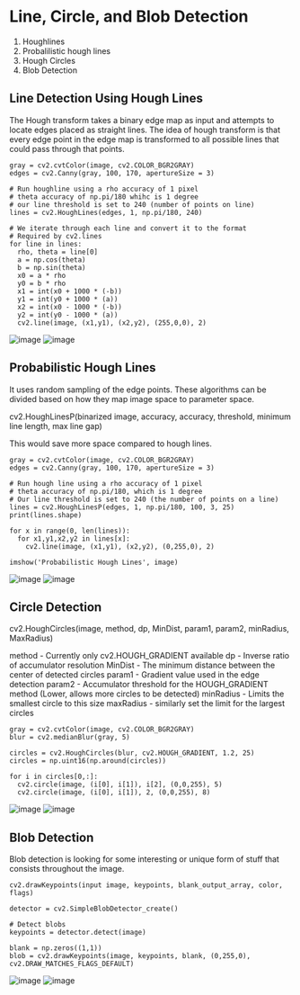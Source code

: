 # Line, Circle, and Blob Detection
1. Houghlines
2. Probalilistic hough lines
3. Hough Circles
4. Blob Detection


## Line Detection Using Hough Lines
The Hough transform takes a binary edge map as input and attempts to locate edges placed as straight lines. The idea of hough transform is that every edge point in the edge map is transformed to all possible lines that could pass through that points.

    gray = cv2.cvtColor(image, cv2.COLOR_BGR2GRAY)
    edges = cv2.Canny(gray, 100, 170, apertureSize = 3)
    
    # Run houghline using a rho accuracy of 1 pixel
    # theta accuracy of np.pi/180 whihc is 1 degree
    # our line threshold is set to 240 (number of points on line)
    lines = cv2.HoughLines(edges, 1, np.pi/180, 240)
    
    # We iterate through each line and convert it to the format
    # Required by cv2.lines
    for line in lines:
      rho, theta = line[0]
      a = np.cos(theta)
      b = np.sin(theta)
      x0 = a * rho
      y0 = b * rho
      x1 = int(x0 + 1000 * (-b))
      y1 = int(y0 + 1000 * (a))
      x2 = int(x0 - 1000 * (-b))
      y2 = int(y0 - 1000 * (a))
      cv2.line(image, (x1,y1), (x2,y2), (255,0,0), 2)
![image](https://github.com/tan200224/Blog/assets/68765056/2db36c5d-d840-475d-af54-439671c2daeb)
![image](https://github.com/tan200224/Blog/assets/68765056/93b16f5f-a4d7-4110-8058-ab1456284fcd)

## Probabilistic Hough Lines
It uses random sampling of the edge points. These algorithms can be divided based on how they map image space to parameter space.

cv2.HoughLinesP(binarized image, accuracy, accuracy, threshold, minimum line length, max line gap)

This would save more space compared to hough lines.

    gray = cv2.cvtColor(image, cv2.COLOR_BGR2GRAY)
    edges = cv2.Canny(gray, 100, 170, apertureSize = 3)
    
    # Run hough line using a rho accuracy of 1 pixel
    # theta accuracy of np.pi/180, which is 1 degree
    # Our line threshold is set to 240 (the number of points on a line)
    lines = cv2.HoughLinesP(edges, 1, np.pi/180, 100, 3, 25)
    print(lines.shape)
    
    for x in range(0, len(lines)):
      for x1,y1,x2,y2 in lines[x]:
        cv2.line(image, (x1,y1), (x2,y2), (0,255,0), 2)
    
    imshow('Probabilistic Hough Lines', image)
![image](https://github.com/tan200224/Blog/assets/68765056/3721e35d-f915-47d3-a07c-1b7e709c0705)
![image](https://github.com/tan200224/Blog/assets/68765056/5bb5e67c-28ec-4da2-a7df-6261c4520bf0)


## Circle Detection
cv2.HoughCircles(image, method, dp, MinDist, param1, param2, minRadius, MaxRadius)

method - Currently only cv2.HOUGH_GRADIENT available
dp - Inverse ratio of accumulator resolution
MinDist - The minimum distance between the center of detected circles
param1 - Gradient value used in the edge detection
param2 - Accumulator threshold for the HOUGH_GRADIENT method (Lower, allows more circles to be detected)
minRadius - Limits the smallest circle to this size
maxRadius - similarly set the limit for the largest circles

    gray = cv2.cvtColor(image, cv2.COLOR_BGR2GRAY)
    blur = cv2.medianBlur(gray, 5)
    
    circles = cv2.HoughCircles(blur, cv2.HOUGH_GRADIENT, 1.2, 25)
    circles = np.uint16(np.around(circles))
    
    for i in circles[0,:]:
      cv2.circle(image, (i[0], i[1]), i[2], (0,0,255), 5)
      cv2.circle(image, (i[0], i[1]), 2, (0,0,255), 8)
![image](https://github.com/tan200224/Blog/assets/68765056/dd40be97-114d-4a35-8b5f-1752ebe254ff)
![image](https://github.com/tan200224/Blog/assets/68765056/53c84ef6-e069-4d44-b79a-6ce577a78905)


## Blob Detection
Blob detection is looking for some interesting or unique form of stuff that consists throughout the image.

    cv2.drawKeypoints(input image, keypoints, blank_output_array, color, flags)
    
    detector = cv2.SimpleBlobDetector_create()
    
    # Detect blobs
    keypoints = detector.detect(image)
    
    blank = np.zeros((1,1))
    blob = cv2.drawKeypoints(image, keypoints, blank, (0,255,0), cv2.DRAW_MATCHES_FLAGS_DEFAULT)
![image](https://github.com/tan200224/Blog/assets/68765056/a9b12ed2-f56a-44b0-83d9-8c4a94b1c6b0)
![image](https://github.com/tan200224/Blog/assets/68765056/e23a8a3c-98db-4ef8-9f70-cdbc1d937bf5)





    
